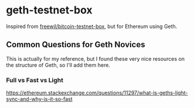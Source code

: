 
# geth-testnet-box
Inspired from [freewil/bitcoin-testnet-box](https://github.com/freewil/bitcoin-testnet-box), but for Ethereum using Geth.

## Common Questions for Geth Novices
This is actually for my reference, but I found these very nice resources on the structure of Geth, so I'll add them here.

### Full vs Fast vs Light
https://ethereum.stackexchange.com/questions/11297/what-is-geths-light-sync-and-why-is-it-so-fast
